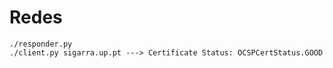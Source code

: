 # Redes

```shell
./responder.py
./client.py sigarra.up.pt ---> Certificate Status: OCSPCertStatus.GOOD
```
